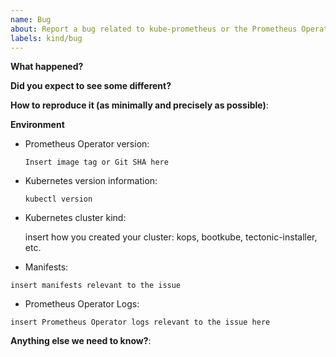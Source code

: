 ```yaml
---
name: Bug
about: Report a bug related to kube-prometheus or the Prometheus Operator
labels: kind/bug
---
```


<!--

Feel free to ask questions in #prometheus-operator on Kubernetes Slack!

-->

**What happened?**

**Did you expect to see some different?**

**How to reproduce it (as minimally and precisely as possible)**:

**Environment**

* Prometheus Operator version:

    `Insert image tag or Git SHA here`
    <!-- Try kubectl -n monitoring describe deployment prometheus-operator -->

* Kubernetes version information:

    `kubectl version`
    <!-- Replace the command with its output above -->

* Kubernetes cluster kind:

    insert how you created your cluster: kops, bootkube, tectonic-installer, etc.

* Manifests:

```
insert manifests relevant to the issue
```

* Prometheus Operator Logs:

```
insert Prometheus Operator logs relevant to the issue here
```

**Anything else we need to know?**:
